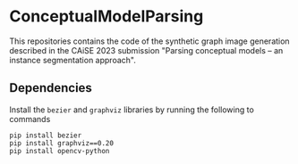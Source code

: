 # ConceptualModelParsing

This repositories contains the code of the synthetic graph image generation described in the
CAiSE 2023 submission "Parsing conceptual models – an instance segmentation approach".


## Dependencies

Install the `bezier` and `graphviz` libraries by running the following to commands
	
	pip install bezier 
	pip install graphviz==0.20
    pip install opencv-python


